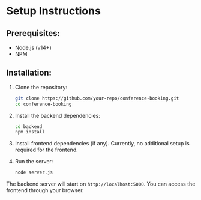 # Setup Instructions

## Prerequisites:
- Node.js (v14+)
- NPM

## Installation:

1. Clone the repository:
    ```bash
    git clone https://github.com/your-repo/conference-booking.git
    cd conference-booking
    ```

2. Install the backend dependencies:
    ```bash
    cd backend
    npm install
    ```

3. Install frontend dependencies (if any). Currently, no additional setup is required for the frontend.

4. Run the server:
    ```bash
    node server.js
    ```

The backend server will start on `http://localhost:5000`. You can access the frontend through your browser.
